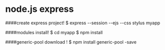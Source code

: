 # node.js express

####create express project!
    $ express --session --ejs --css stylus myapp

####modules install!
    $ cd myapp
    $ npm install

####generic-pool download !
    $ npm install generic-pool -save
